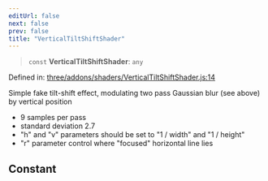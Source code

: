 ```yaml
---
editUrl: false
next: false
prev: false
title: "VerticalTiltShiftShader"
---
```


> `const` **VerticalTiltShiftShader**: `any`

Defined in: [three/addons/shaders/VerticalTiltShiftShader.js:14](https://github.com/DefinitelyMaybe/three-i18n/blob/fa57b79433d1c349ffb23a78727299c8d4190136/three/addons/shaders/VerticalTiltShiftShader.js#L14)

Simple fake tilt-shift effect, modulating two pass Gaussian blur (see above) by vertical position

- 9 samples per pass
- standard deviation 2.7
- "h" and "v" parameters should be set to "1 / width" and "1 / height"
- "r" parameter control where "focused" horizontal line lies

## Constant
